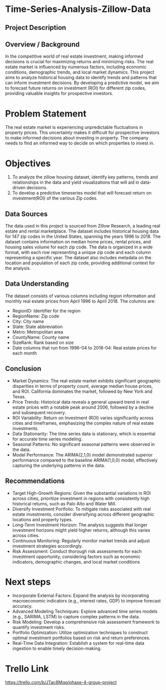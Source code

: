 # Time-Series-Analysis-Zillow-Data

## Project Description
## Overview / Background 
In the competitive world of real estate investment, making informed decisions is crucial for maximizing returns and minimizing risks. The real estate market is influenced by numerous factors, including economic conditions, demographic trends, and local market dynamics. This project aims to analyze historical housing data to identify trends and patterns that can inform investment decisions. By developing a predictive model, we aim to forecast future returns on investment (ROI) for different zip codes, providing valuable insights for prospective investors.

# Problem Statement
The real estate market is experiencing unpredictable fluctuations in property prices. This uncertainty makes it difficult for prospective investors to make informed decisions about investing in property. The company needs to find an informed way to decide on which properties to invest in.

# Objectives

1. To analyze the zillow housing dataset, identify key patterns, trends and relationships in the data and yield visualizations that will aid in data-driven decisions.
2. To develop a predictive timeseries model that will forecast return on investment(ROI) of the various Zip codes.

## Data Sources
The data used in this project is sourced from Zillow Research, a leading real estate and rental marketplace. The dataset includes historical housing data for 147 zip codes in the United States, spanning the years 1996 to 2018. The dataset contains information on median home prices, rental prices, and housing sales volume for each zip code. The data is organized in a wide format, with each row representing a unique zip code and each column representing a specific year. The dataset also includes metadata on the location and population of each zip code, providing additional context for the analysis.

## Data Understanding
The dataset consists of various columns including region information and monthly real estate prices from April 1996 to April 2018. 
The columns are:
- RegionID: Identifier for the region
- RegionName: Zip code
- City: City name
- State: State abbreviation
- Metro: Metropolitan area
- CountyName: County name
- SizeRank: Rank based on size
- Date columns that run from  1996-04 to 2018-04: Real estate prices for each month


## Conclusion
* Market Dynamics: The real estate market exhibits significant geographic disparities in terms of property count, average median house prices, and ROI. California dominates the market, followed by New York and Texas.
* Price Trends: Historical data reveals a general upward trend in real estate prices with a notable peak around 2006, followed by a decline and subsequent recovery.
* ROI Variability: Return on Investment (ROI) varies significantly across cities and timeframes, emphasizing the complex nature of real estate investments. 
* Data Stationarity: The time series data is stationary, which is essential for accurate time series modeling.
* Seasonal Patterns: No significant seasonal patterns were observed in the data.
* Model Performance: The ARIMA(2,1,0) model demonstrated superior performance compared to the baseline ARIMA(1,0,0) model, effectively capturing the underlying patterns in the data.

## Recommendations
* Target High-Growth Regions: Given the substantial variations in ROI across cities, prioritize investment in regions with consistently high historical returns, such as Palo Alto and Water Mill.
* Diversify Investment Portfolio: To mitigate risks associated with real estate investments, consider diversifying across different geographic locations and property types.
* Long-Term Investment Horizon: The analysis suggests that longer investment horizons might yield higher returns, although this varies across cities.
* Continuous Monitoring: Regularly monitor market trends and adjust investment strategies accordingly.
* Risk Assessment: Conduct thorough risk assessments for each investment opportunity, considering factors such as economic indicators, demographic changes, and local market conditions

# Next steps
* Incorporate External Factors: Expand the analysis by incorporating macroeconomic indicators (e.g., interest rates, GDP) to improve forecast accuracy.
* Advanced Modeling Techniques: Explore advanced time series models (e.g., SARIMA, LSTM) to capture complex patterns in the data.
* Risk Modeling: Develop a comprehensive risk assessment framework to quantify investment risks.
* Portfolio Optimization: Utilize optimization techniques to construct optimal investment portfolios based on risk and return preferences.
* Real-Time Data Integration: Establish a system for real-time data ingestion to enable timely decision-making.

# Trello Link
https://trello.com/b/JTac8Mqq/phase-4-group-project

